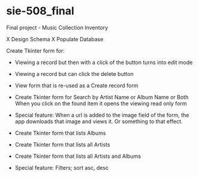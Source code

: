 # sie-508_final
Final project - Music Collection Inventory

X Design Schema
X Populate Database

Create Tkinter form for:
  - Viewing a record but then with a click of the button turns into edit mode
  - Viewing a record but can click the delete button
  - View form that is re-used as a Create record form

  - Create Tkinter form for Search by Artist Name or Album Name or Both
      When you click on the found item it opens the viewing read only form 
  - Special feature: When a url is added to the image field of the form,
      the app downloads that image and views it. Or something to that effect.

  - Create Tkinter form that lists Albums
  - Create Tkinter form that lists all Artists
  - Create Tkinter form that lists all Artists and Albums
  - Special feature: Filters; sort asc, desc


  
